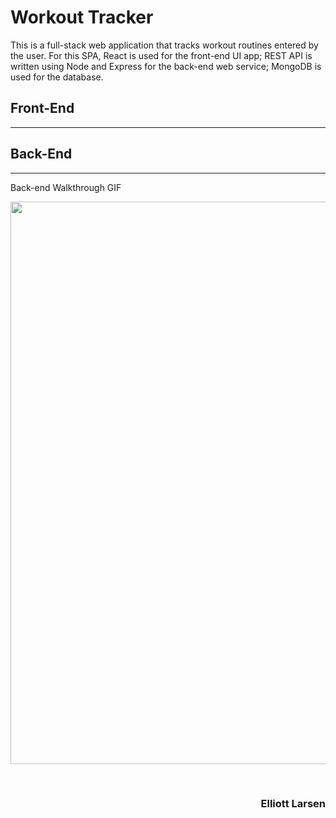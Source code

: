 # Workout Tracker

This is a full-stack web application that tracks workout routines entered by the user.  For this SPA, React is used for the front-end UI app; REST API is written using Node and Express for the back-end web service; MongoDB is used for the database.

## Front-End
---

## Back-End
---

Back-end Walkthrough GIF

<image src = "http://g.recordit.co/V4A2VinbOE.gif" width = 900><br>

<br>
<h3 align= "right"> Elliott Larsen </h3>